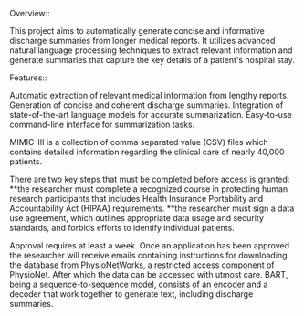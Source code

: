 Overview::

This project aims to automatically generate concise and informative discharge summaries from longer medical reports. It utilizes advanced natural language processing techniques to extract relevant information and generate summaries that capture the key details of a patient's hospital stay.

Features::

Automatic extraction of relevant medical information from lengthy reports.
Generation of concise and coherent discharge summaries.
Integration of state-of-the-art language models for accurate summarization.
Easy-to-use command-line interface for summarization tasks.

MIMIC-III is a collection of comma separated value (CSV) files which contains detailed information regarding the clinical care of nearly 40,000 patients.

There are two key steps that must be completed before access is granted:
**the researcher must complete a recognized course in protecting human research participants that includes Health Insurance Portability and Accountability Act (HIPAA) requirements.
**the researcher must sign a data use agreement, which outlines appropriate data usage and security standards, and forbids efforts to identify individual patients.

Approval requires at least a week. Once an application has been approved the researcher will receive emails containing instructions for downloading the database from PhysioNetWorks, a restricted access component of PhysioNet. After which the data can be accessed with utmost care.
BART, being a sequence-to-sequence model, consists of an encoder and a decoder that work together to generate text, including discharge summaries.
